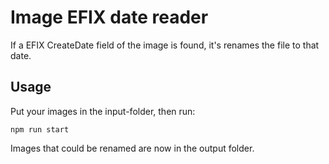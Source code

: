 # Image EFIX date reader

If a EFIX CreateDate field of the image is found, it's renames the file to that date.

## Usage

Put your images in the input-folder, then run:

    npm run start

Images that could be renamed are now in the output folder.
